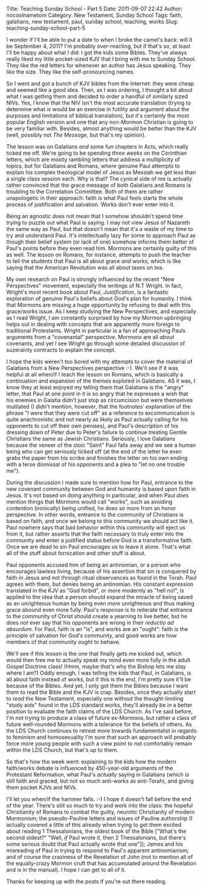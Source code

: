 Title: Teaching Sunday School - Part 5
Date: 2011-09-07 22:42
Author: nocoolnametom
Category: New Testament, Sunday School
Tags: faith, galatians, new testament, paul, sunday school, teaching, works
Slug: teaching-sunday-school-part-5

I wonder if I'll be able to put a date to when I broke the camel's back: will it be September 4, 2011? I'm probably over-reacting, but if that's so, at least I'll be happy about what I did: I got the kids some Bibles. They've always really liked my little pocket-sized KJV that I bring with me to Sunday School. They like the red letters for whenever an author has Jesus speaking. They like the size. They like the self-pronouncing names.

So I went and got a bunch of KJV bibles from the Internet: they were cheap and seemed like a good idea. Then, as I was ordering, I thought a bit about what I was getting them and decided to order a handful of similarly sized NIVs. Yes, I know that the NIV isn't the most accurate translation (trying to determine what *is* would be an exercise in futility and argument about the purposes and limitations of biblical translation), but it's certainly the most popular English version and one that any non-Mormon Christian is going to be very familiar with. Besides, almost anything would be better than the KJV (well, possibly not *The Message*, but that's my opinion).

The lesson was on Galatians *and* some fun chapters in Acts, which really ticked me off. We're going to be spending *three weeks* on the Corinthian letters, which are mostly rambling letters that address a multiplicity of topics, but for Galatians and Romans, where genuine Paul attempts to explain his complex theological model of Jesus as Messiah we get less than a single class session each. Why is that? The cynical side of me is actually rather convinced that the grace message of both Galatians and Romans is troubling to the Correlation Committee. Both of them are rather unapologetic in their approach: faith is what Paul feels starts the whole process of justification and salvation. Works don't ever enter into it.

Being an agnostic does not mean that I somehow shouldn't spend time trying to puzzle out what Paul is saying. I may not view Jesus of Nazareth the same way as Paul, but that doesn't mean that it's a waste of my time to try and understand Paul. It's intellectually lazy for some to approach Paul as though their belief system (or lack of one) somehow informs them better of Paul's points before they even read him. Mormons are certainly guilty of this as well. The lesson on Romans, for instance, attempts to push the teacher to tell the students that Paul is all about grace *and* works, which is like saying that the American Revolution was all about taxes on tea.

My own research on Paul is strongly influenced by the recent "New Perspectives" movement, especially the writings of N.T Wright. In fact, Wright's most recent book about Paul, *Justification*, is a fantastic exploration of genuine Paul's beliefs about God's plan for humanity. I think that Mormons are missing a huge opportunity by refusing to deal with this grace/works issue. As I keep studying the New Perspectives, and especially as I read Wright, I am constantly surprised by how my Mormon upbringing helps out in dealing with concepts that are apparently more foreign to traditional Protestants. Wright in particular is a fan of approaching Pauls arguments from a "covenantal" perspective. Mormons are all *about* covenants, and yet I see Wright go through some detailed discussion of suzerainty contracts to explain the concept.

I hope the kids weren't too bored with my attempts to cover the material of Galatians from a New Perspectives perspective :-). We'll see if it was helpful at all when/if I teach the lesson on Romans, which is basically a continuation and expansion of the themes explored in Galatians. AS it was, I know they at least enjoyed my telling them that Galatians is the "angry" letter, that Paul at one point in it is so angry that he expresses a wish that his enemies in Galatia didn't just stop as circumcision but were themselves mutilated (I didn't mention, however, that the footnotes' explanation of the phrase "I were that they were cut off" as a reference to excommunication is quite anachronistic and not nearly as likely as Paul actually calling for his opponents to cut off their own penises), and Paul's description of his dressing down of Peter due to Peter's failure to continue treating Gentile Christians the same as Jewish Christians. Seriously, I love Galatians because the veneer of the stoic "Saint" Paul falls away and we see a human being who can get seriously ticked off (at the end of the letter he even grabs the paper from his scribe and finishes the letter on his own ending with a terse dismissal of his opponents and a plea to "let no one trouble me").

During the discussion I made sure to mention how for Paul, entrance to the new covenant community between God and humanity is based upon faith in Jesus. It's not based on doing anything in particular, and when Paul *does* mention things that Mormons would call "works", such as avoiding contention (ironically) being unified, he does so more from an honor perspective. In other words, entrance to the community of Christians is based on faith, and once we belong to this community we should act like it. Paul nowhere says that bad behavior within this community will eject us from it, but rather asserts that the faith necessary to truly enter into the community and enter a justified status before God is a transformative faith. Once we are dead to sin Paul encourages us to leave it alone. That's what all of the stuff about fornication and other stuff is about.

Paul opponents accused him of being an antinomian, or a person who encourages lawless living, because of his assertion that sin is conquered by faith in Jesus and not through ritual observances as found in the Torah. Paul agrees with them, but denies being an antinomian. His constant expression translated in the KJV as "God forbid", or more modernly as "hell no!", is applied to the idea that a person should expand the miracle of being saved as an unrighteous human by being even *more* unrighteous and thus making grace abound even more fully. Paul's response is to reiterate that entrance to the community of Christ should create a yearning to live better, but he does *not* ever say that his opponents are wrong in their *reductio ad absurdum*. For Paul, faith is an "is", and works are an "ought": faith *is* the principle of salvation for God's community, and good works are how members of that community *ought* to behave.

We'll see if this lesson is the one that finally gets me kicked out, which would then free me to actually speak my mind even more fully in the adult Gospel Doctrine class! (Hmm, maybe *that's* why the Bishop lets me stay where I am?) Oddly enough, I was telling the kids that Paul, in Galatians, is all about faith instead of works, but if this is the end, I'm pretty sure it'll be because of the Bibles. And yet, I only got them the Bibles because I want them to read the Bible and the KJV is crap. Besides, once they actually start to *read* the New Testament, especially one without the thought-limiting "study aids" found in the LDS standard works, they'll already be in a better position to evaluate the faith claims of the LDS Church. As I've said before, I'm not trying to produce a class of future ex-Mormons, but rather a class of future well-rounded Mormons with a tolerance for the beliefs of others. As the LDS Church continues to retreat more towards fundamentalist in regards to feminism and homosexuality I'm sure that such an approach will probably force more young people with such a view point to not comfortably remain within the LDS Church, but that's up to them.

So that's how the week went: explaining to the kids how the modern faith/works debate is influenced by 450-year-old arguments of the Protestant Reformation, what Paul's *actually* saying in Galatians (which is still faith and graced, but not so much anti-works as anti-Torah), and giving them pocket KJVs and NIVs.

I'll let you when/if the hammer falls. :-) I hope it doesn't fall before the end of the year. There's still so much to try and work into the class: the hopeful Christianity of Romans to combat the guilty, neurotic Christianity of modern Mormonism; the pseudo-Pauline letters and issues of Pauline authorship (I actually covered a little of this already when trying to get them excited about reading 1 Thessalonians, the oldest book of the Bible ["What's the second oldest?" "Well, *if* Paul wrote it, then 2 Thessalonians, but there's some serious doubt that Paul actually wrote that one"]); James and his misreading of Paul in trying to respond to Paul's apparent antinomianism; and of course the craziness of the Revelation of John (not to mention all of the equally-crazy Mormon cruft that has accumulated around the Revelation and is in the manual). I hope I can get to all of it.

Thanks for keeping up with the posts if you're out there reading.
